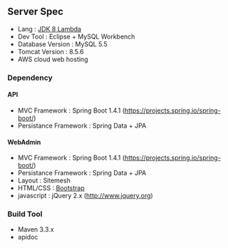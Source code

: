 ## Server Spec 
 - Lang : [JDK 8 Lambda](http://www.oracle.com/technetwork/java/javase/downloads/index.html)
 - Dev Tool : Eclipse + MySQL Workbench
 - Database Version : MySQL 5.5
 - Tomcat Version : 8.5.6
 - AWS cloud web hosting

### Dependency

#### API 
 - MVC Framework : Spring Boot 1.4.1 (https://projects.spring.io/spring-boot/)
 - Persistance Framework : Spring Data + JPA

#### WebAdmin
 - MVC Framework : Spring Boot 1.4.1 (https://projects.spring.io/spring-boot/)
 - Persistance Framework : Spring Data + JPA
 - Layout 		: Sitemesh
 - HTML/CSS 	: [Bootstrap](http://getbootstrap.com/)
 - javascript 	: jQuery 2.x (http://www.jquery.org) 
 
### Build Tool
 - Maven 3.3.x
 - apidoc
